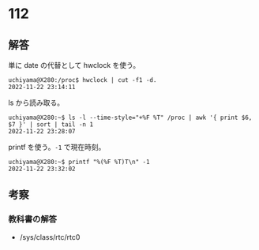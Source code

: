 # 112

## 解答

単に date の代替として hwclock を使う。

```
uchiyama@X280:/proc$ hwclock | cut -f1 -d.
2022-11-22 23:14:11
```

ls から読み取る。

```
uchiyama@X280:~$ ls -l --time-style="+%F %T" /proc | awk '{ print $6, $7 }' | sort | tail -n 1
2022-11-22 23:28:07
```

printf を使う。`-1` で現在時刻。

```
uchiyama@X280:~$ printf "%(%F %T)T\n" -1
2022-11-22 23:32:02
```

## 考察

### 教科書の解答

- /sys/class/rtc/rtc0
